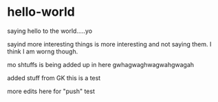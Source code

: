# hello-world
saying hello to the world.....yo

sayind more interesting things is more interesting and not saying them. I think I am worng though.

mo shtuffs is being added up in here
gwhagwaghwagwahgwagah

added stuff from GK
this is a test

more edits here for "push" test